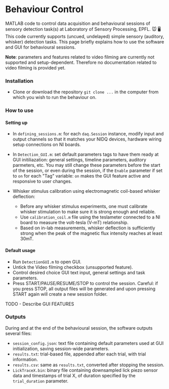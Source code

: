 # Behaviour Control

MATLAB code to control data acquisition and behavioural sessions of sensory detection task(s) at Laboratory of Sensory Processing, EPFL. :mouse:	:desktop_computer:
This code currently supports  (uncued, undelayed) simple sensory (auditory, whisker) detection tasks. This page briefly explains how to use the software and GUI for behavioural sessions.

**Note**: parameters and features related to video filming are currently not supported and setup-dependent. Therefore no documentation related to video filming is provided yet.

### Installation
- Clone or download the repository `git clone ...` in the computer from which you wish to run the behaviour on.


### How to use
#### Setting up 
- In `defining_sessions.m`: for each `daq.Session` instance, modify input and output channels so that it matches your NIDQ devices, hardware wiring setup connections on NI boards.

- In `Detection_GUI.m`: set default parameters tags to have them ready at GUI initiliazation: general settings, timeline parameters, auditory parmeters, etc. You may still change these parameters before the start of the session, or even during the session, if the `Enable` parameter if set to `on` for each "Tag" variable: `on` makes the GUI feature active and responsive to user changes. 

- Whisker stimulus calibration using electromagnetic coil-based whisker deflection:
  - Before any whisker stimulus experiments, one must calibrate whisker stimulation to make sure it is strong enough and reliable.
  - Use `calibration_coil.m` file using the teslameter connected to a NI board to measure the volt-tesla (V-mT) relationship.
  - Based on in-lab measurements, whisker deflection is sufficiently strong when the peak of the magnetic flux intensity reaches at least 30mT.


#### Default usage
- Run `DetectionGUI.m` to open GUI.
- Untick the Video filming checkbox (unsupported feature). 
- Control desired choice GUI text input, general settings and task parameters.
- Press START/PAUSE/RESUME/STOP to control the session. Careful: if you press STOP, all output files will be generated and upon pressing START again will create a new session folder. 

TODO - Describe GUI FEATURES

### Outputs
During and at the end of the behavioural session, the software outputs several files:
- `session_config.json`: text file containing default parameters used at GUI initialization, saving session-wide parameters.
- `results.txt`: trial-based file, appended after each trial, with trial information.
- `results.csv`: same as `results.txt`, converted after stopping the session.
- `LickTraceX.bin`: binary file containing downsampled lick piezo sensor data and timestamps of trial X, of duration specified by the `trial_duration` parameter.
